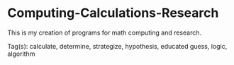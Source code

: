 # Computing-Calculations-Research

This is my creation of programs for math computing and research.

Tag(s): calculate, determine, strategize, hypothesis, educated guess, logic, algorithm
